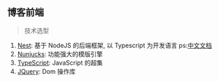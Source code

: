 ## 博客前端

> 技术选型

1. [Nest](https://github.com/nestjs/nest): 基于 NodeJS 的后端框架, 以
   Typescript 为开发语言 ps:[中文文档](https://docs.nestjs.cn/6/providers)
2. [Nunjucks](https://mozilla.github.io/nunjucks/): 功能强大的模版引擎
3. [TypeScript](https://www.tslang.cn/): JavaScript 的超集
4. [JQuery](http://jquery.cuishifeng.cn/): Dom 操作库
